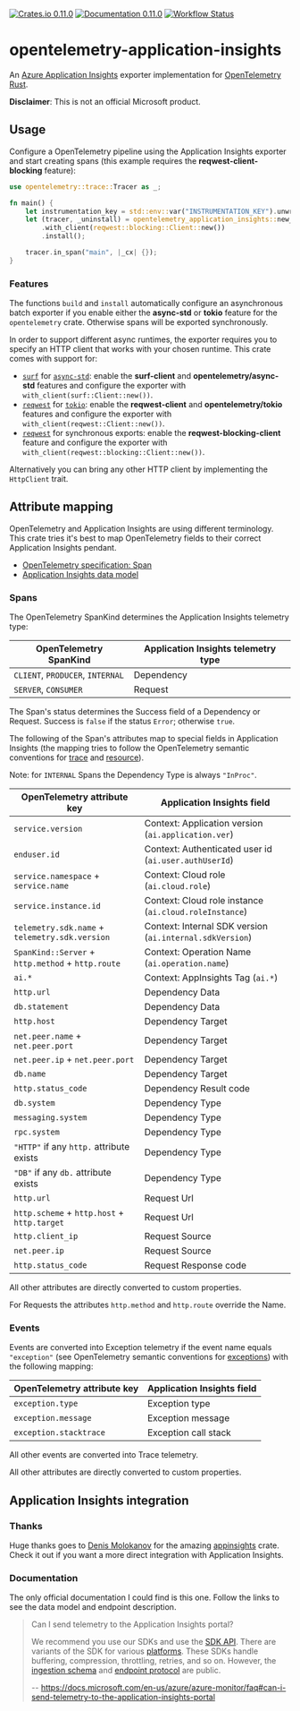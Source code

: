 [![Crates.io 0.11.0](https://img.shields.io/crates/v/opentelemetry-application-insights.svg)](https://crates.io/crates/opentelemetry-application-insights)
[![Documentation 0.11.0](https://docs.rs/opentelemetry-application-insights/badge.svg)](https://docs.rs/opentelemetry-application-insights)
[![Workflow Status](https://github.com/frigus02/opentelemetry-application-insights/workflows/CI/badge.svg)](https://github.com/frigus02/opentelemetry-application-insights/actions?query=workflow%3A%22CI%22)

# opentelemetry-application-insights

An [Azure Application Insights] exporter implementation for [OpenTelemetry Rust].

[Azure Application Insights]: https://docs.microsoft.com/en-us/azure/azure-monitor/app/app-insights-overview
[OpenTelemetry Rust]: https://github.com/open-telemetry/opentelemetry-rust

**Disclaimer**: This is not an official Microsoft product.

## Usage

Configure a OpenTelemetry pipeline using the Application Insights exporter and start creating
spans (this example requires the **reqwest-client-blocking** feature):

```rust
use opentelemetry::trace::Tracer as _;

fn main() {
    let instrumentation_key = std::env::var("INSTRUMENTATION_KEY").unwrap();
    let (tracer, _uninstall) = opentelemetry_application_insights::new_pipeline(instrumentation_key)
        .with_client(reqwest::blocking::Client::new())
        .install();

    tracer.in_span("main", |_cx| {});
}
```

### Features

The functions `build` and `install` automatically configure an asynchronous batch exporter if
you enable either the **async-std** or **tokio** feature for the `opentelemetry` crate.
Otherwise spans will be exported synchronously.

In order to support different async runtimes, the exporter requires you to specify an HTTP
client that works with your chosen runtime. This crate comes with support for:

- [`surf`] for [`async-std`]: enable the **surf-client** and **opentelemetry/async-std**
  features and configure the exporter with `with_client(surf::Client::new())`.
- [`reqwest`] for [`tokio`]: enable the **reqwest-client** and **opentelemetry/tokio** features
  and configure the exporter with `with_client(reqwest::Client::new())`.
- [`reqwest`] for synchronous exports: enable the **reqwest-blocking-client** feature and
  configure the exporter with `with_client(reqwest::blocking::Client::new())`.

[`async-std`]: https://crates.io/crates/async-std
[`reqwest`]: https://crates.io/crates/reqwest
[`surf`]: https://crates.io/crates/surf
[`tokio`]: https://crates.io/crates/tokio

Alternatively you can bring any other HTTP client by implementing the `HttpClient` trait.

## Attribute mapping

OpenTelemetry and Application Insights are using different terminology. This crate tries it's
best to map OpenTelemetry fields to their correct Application Insights pendant.

- [OpenTelemetry specification: Span](https://github.com/open-telemetry/opentelemetry-specification/blob/master/specification/trace/api.md#span)
- [Application Insights data model](https://docs.microsoft.com/en-us/azure/azure-monitor/app/data-model)

### Spans

The OpenTelemetry SpanKind determines the Application Insights telemetry type:

| OpenTelemetry SpanKind           | Application Insights telemetry type |
| -------------------------------- | ----------------------------------- |
| `CLIENT`, `PRODUCER`, `INTERNAL` | Dependency                          |
| `SERVER`, `CONSUMER`             | Request                             |

The Span's status determines the Success field of a Dependency or Request. Success is `false` if
the status `Error`; otherwise `true`.

The following of the Span's attributes map to special fields in Application Insights (the
mapping tries to follow the OpenTelemetry semantic conventions for [trace] and [resource]).

Note: for `INTERNAL` Spans the Dependency Type is always `"InProc"`.

[trace]: https://github.com/open-telemetry/opentelemetry-specification/tree/master/specification/trace/semantic_conventions
[resource]: https://github.com/open-telemetry/opentelemetry-specification/tree/master/specification/resource/semantic_conventions

| OpenTelemetry attribute key                       | Application Insights field                               |
| ------------------------------------------------- | -----------------------------------------------------    |
| `service.version`                                 | Context: Application version (`ai.application.ver`)      |
| `enduser.id`                                      | Context: Authenticated user id (`ai.user.authUserId`)    |
| `service.namespace` + `service.name`              | Context: Cloud role (`ai.cloud.role`)                    |
| `service.instance.id`                             | Context: Cloud role instance (`ai.cloud.roleInstance`)   |
| `telemetry.sdk.name` + `telemetry.sdk.version`    | Context: Internal SDK version (`ai.internal.sdkVersion`) |
| `SpanKind::Server` + `http.method` + `http.route` | Context: Operation Name (`ai.operation.name`)            |
| `ai.*`                                            | Context: AppInsights Tag (`ai.*`)                        |
| `http.url`                                        | Dependency Data                                          |
| `db.statement`                                    | Dependency Data                                          |
| `http.host`                                       | Dependency Target                                        |
| `net.peer.name` + `net.peer.port`                 | Dependency Target                                        |
| `net.peer.ip` + `net.peer.port`                   | Dependency Target                                        |
| `db.name`                                         | Dependency Target                                        |
| `http.status_code`                                | Dependency Result code                                   |
| `db.system`                                       | Dependency Type                                          |
| `messaging.system`                                | Dependency Type                                          |
| `rpc.system`                                      | Dependency Type                                          |
| `"HTTP"` if any `http.` attribute exists          | Dependency Type                                          |
| `"DB"` if any `db.` attribute exists              | Dependency Type                                          |
| `http.url`                                        | Request Url                                              |
| `http.scheme` + `http.host` + `http.target`       | Request Url                                              |
| `http.client_ip`                                  | Request Source                                           |
| `net.peer.ip`                                     | Request Source                                           |
| `http.status_code`                                | Request Response code                                    |

All other attributes are directly converted to custom properties.

For Requests the attributes `http.method` and `http.route` override the Name.

### Events

Events are converted into Exception telemetry if the event name equals `"exception"` (see
OpenTelemetry semantic conventions for [exceptions]) with the following mapping:

| OpenTelemetry attribute key | Application Insights field |
| --------------------------- | -------------------------- |
| `exception.type`            | Exception type             |
| `exception.message`         | Exception message          |
| `exception.stacktrace`      | Exception call stack       |

All other events are converted into Trace telemetry.

All other attributes are directly converted to custom properties.

[exceptions]: https://github.com/open-telemetry/opentelemetry-specification/blob/master/specification/trace/semantic_conventions/exceptions.md

## Application Insights integration

### Thanks

Huge thanks goes to [Denis Molokanov] for the amazing [appinsights] crate.
Check it out if you want a more direct integration with Application Insights.

[Denis Molokanov]: https://github.com/dmolokanov
[appinsights]: https://github.com/dmolokanov/appinsights-rs

### Documentation

The only official documentation I could find is this one. Follow the links to
see the data model and endpoint description.

> Can I send telemetry to the Application Insights portal?
>
> We recommend you use our SDKs and use the [SDK API]. There are variants of
> the SDK for various [platforms]. These SDKs handle buffering, compression,
> throttling, retries, and so on. However, the [ingestion schema] and [endpoint
> protocol] are public.
>
> -- https://docs.microsoft.com/en-us/azure/azure-monitor/faq#can-i-send-telemetry-to-the-application-insights-portal

[SDK API]: https://docs.microsoft.com/en-us/azure/azure-monitor/app/api-custom-events-metrics
[platforms]: https://docs.microsoft.com/en-us/azure/azure-monitor/app/platforms
[ingestion schema]: https://github.com/microsoft/ApplicationInsights-dotnet/tree/master/BASE/Schema/PublicSchema
[endpoint protocol]: https://github.com/Microsoft/ApplicationInsights-Home/blob/master/EndpointSpecs/ENDPOINT-PROTOCOL.md
